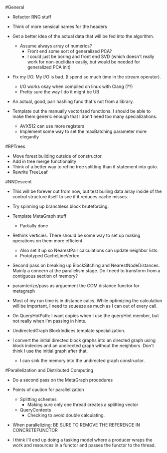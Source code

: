 #General
- Refactor RNG stuff
- Think of more sensical names for the headers
- Get a better idea of the actual data that will be fed into the algorithm.
  - Assume always array of numerics?
    - Front end some sort of generalized PCA?
    - I could just be boring and front end SVD (which doesn't really work for non-euclidian easily, but would be needed for generalized PCA init)


- Fix my I/O. My I/O is bad. (I spend so much time in the stream operator).
  - I/O works okay when compiled on linux with Clang (??)
  - Pretty sure the way I do it might be UB

- An actual, good, pair hashing func that's not from a library.

- Template out the manually vectorized functions. I should be able to make them generic enough that I don't need too many specializations.
  - AVX512 can use more registers
  - Implement some way to set the maxBatching parameter more elegantly

#RPTrees
- Move forest building outside of constructor.
- Add in tree merge functionality
- Think of a better way to refine tree splitting than if statement into goto.
- Rewrite TreeLeaf

#NNDescent
- This will be forever out from now, but test builing data array inside of the control structure itself to see if it reduces cache misses.
- Try spinning up branchless block bruteforcing.
- Template MetaGraph stuff
  - Partially done
- Rethink verticies. There should be some way to set up making operations on them more efficient.
  - Also set it up so NearestPair calculations can update neighbor lists.
  - Prototyped CacheLineVertex

- Second pass on breaking up BlockSitching and NearestNodeDistances. Mainly a concern at the parallelism stage. Do I need to transform from a contiguous section of memory?

- paramterize/pass as arguement the COM distance functor for metagraph

- Most of my run time is in distance calcs. While optimizing the calculation will be important, I need to squeeze as much as I can out of every call.


- On QueryHotPath: I want copies when I use the queryHint member, but not really when I'm passing in hints.

- UndirectedGraph BlockIndices template specialization.

- I convert the initial directed block graphs into an directed graph using block indecies and an undirected graph without the neighbors. Don't think I use the initial graph after that.
  - I can sink the memory into the undirected graph constructor.

#Parallelization and Distributed Computing
- Do a second pass on the MetaGraph procedures 
- Points of caution for parallelization
  - Splitting schemes
    - Making sure only one thread creates a splitting vector
  - QueryContexts
    - Checking to avoid double calculating.

- When parallelizing: BE SURE TO REMOVE THE REFERENCE IN CONCRETEFUNCTOR 

- I think I'll end up doing a tasking model where a producer wraps the work and resources in a functor and passes the functor to the thread.
